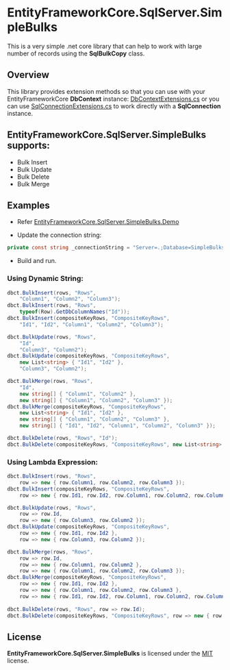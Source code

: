 # EntityFrameworkCore.SqlServer.SimpleBulks
This is a very simple .net core library that can help to work with large number of records using the **SqlBulkCopy** class.
 
## Overview
This library provides extension methods so that you can use with your EntityFrameworkCore **DbContext** instance:
[DbContextExtensions.cs](/src/EntityFrameworkCore.SqlServer.SimpleBulks/Extensions/DbContextExtensions.cs)
or you can use [SqlConnectionExtensions.cs](/src/EntityFrameworkCore.SqlServer.SimpleBulks/Extensions/SqlConnectionExtensions.cs) to work directly with a **SqlConnection** instance.

## EntityFrameworkCore.SqlServer.SimpleBulks supports:
- Bulk Insert
- Bulk Update
- Bulk Delete
- Bulk Merge

## Examples
- Refer [EntityFrameworkCore.SqlServer.SimpleBulks.Demo](/src/EntityFrameworkCore.SqlServer.SimpleBulks.Demo/Program.cs)

- Update the connection string:
```c#
private const string _connectionString = "Server=.;Database=SimpleBulks;User Id=xxx;Password=xxx;MultipleActiveResultSets=true";
```
- Build and run.

### Using Dynamic String:
```c#
dbct.BulkInsert(rows, "Rows",
    "Column1", "Column2", "Column3");
dbct.BulkInsert(rows, "Rows",
	typeof(Row).GetDbColumnNames("Id"));
dbct.BulkInsert(compositeKeyRows, "CompositeKeyRows",
    "Id1", "Id2", "Column1", "Column2", "Column3");

dbct.BulkUpdate(rows, "Rows",
    "Id",
    "Column3", "Column2");
dbct.BulkUpdate(compositeKeyRows, "CompositeKeyRows",
    new List<string> { "Id1", "Id2" },
    "Column3", "Column2");

dbct.BulkMerge(rows, "Rows",
    "Id",
    new string[] { "Column1", "Column2" },
    new string[] { "Column1", "Column2", "Column3" });
dbct.BulkMerge(compositeKeyRows, "CompositeKeyRows",
    new List<string> { "Id1", "Id2" },
    new string[] { "Column1", "Column2", "Column3" },
    new string[] { "Id1", "Id2", "Column1", "Column2", "Column3" });

dbct.BulkDelete(rows, "Rows", "Id");
dbct.BulkDelete(compositeKeyRows, "CompositeKeyRows", new List<string> { "Id1", "Id2" });
```

### Using Lambda Expression:
```c#
dbct.BulkInsert(rows, "Rows",
    row => new { row.Column1, row.Column2, row.Column3 });
dbct.BulkInsert(compositeKeyRows, "CompositeKeyRows",
    row => new { row.Id1, row.Id2, row.Column1, row.Column2, row.Column3 });

dbct.BulkUpdate(rows, "Rows",
    row => row.Id,
    row => new { row.Column3, row.Column2 });
dbct.BulkUpdate(compositeKeyRows, "CompositeKeyRows",
    row => new { row.Id1, row.Id2 },
    row => new { row.Column3, row.Column2 });

dbct.BulkMerge(rows, "Rows",
    row => row.Id,
    row => new { row.Column1, row.Column2 },
    row => new { row.Column1, row.Column2, row.Column3 });
dbct.BulkMerge(compositeKeyRows, "CompositeKeyRows",
    row => new { row.Id1, row.Id2 },
    row => new { row.Column1, row.Column2, row.Column3 },
    row => new { row.Id1, row.Id2, row.Column1, row.Column2, row.Column3 });
                        
dbct.BulkDelete(rows, "Rows", row => row.Id);
dbct.BulkDelete(compositeKeyRows, "CompositeKeyRows", row => new { row.Id1, row.Id2 });
```

## License
**EntityFrameworkCore.SqlServer.SimpleBulks** is licensed under the [MIT](/LICENSE) license.
